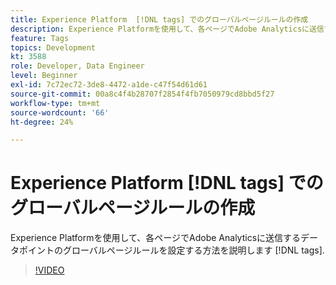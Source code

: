 ```yaml
---
title: Experience Platform  [!DNL tags] でのグローバルページルールの作成
description: Experience Platformを使用して、各ページでAdobe Analyticsに送信するデータポイントのグローバルページルールを設定する方法を説明します [!DNL tags].
feature: Tags
topics: Development
kt: 3588
role: Developer, Data Engineer
level: Beginner
exl-id: 7c72ec72-3de8-4472-a1de-c47f54d61d61
source-git-commit: 00a8c4f4b28707f2854f4fb7050979cd8bbd5f27
workflow-type: tm+mt
source-wordcount: '66'
ht-degree: 24%

---
```


# Experience Platform [!DNL tags] でのグローバルページルールの作成

Experience Platformを使用して、各ページでAdobe Analyticsに送信するデータポイントのグローバルページルールを設定する方法を説明します [!DNL tags].

>[!VIDEO](https://video.tv.adobe.com/v/28769/?quality=12&learn=on)
